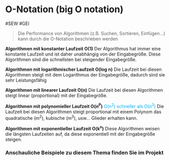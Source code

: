 # O-Notation (big O notation)
#SEW #GEI 

>Die Performance von Algorithmen (z.B. Suchen, Sortieren, Einfügen...) kann durch die O-Notation beschrieben werden

**Algorithmen mit konstanter Laufzeit O(1)**
Der Algorithmus hat immer eine konstante Laufzeit und ist daher unabhängig von der Eingabegröße. Diese Algorithmen sind die schnellsten bei steigender Eingabegröße.

**Algorithmen mit logarithmischer Laufzeit O(log n)**
Die Laufzeit bei diesen Algorithmen steigt mit dem Logarithmus der Eingabegröße, dadurch sind sie sehr Leistungsfähig

**Algorithmen mit linearer Laufzeit O(n)**
Die Laufzeit bei diesen Algorithmen steigt linear (proportional) mit der Eingabegröße.

**Algorithmen mit polynomieller Laufzeit O(n<sup>P</sup>)** <span style="color:#00b0f0">O(n<sup>2</sup>) schneller als O(n<sup>3</sup>)</span>
Die Laufzeit bei diesen Algorithmen steigt proportional mit einem Polynom das quadratische (m<sup>2</sup>), kubische (m<sup>3</sup>), usw... Glieder erhalten kann.

**Algorithmen mit exponentieller Laufzeit O(k<sup>n</sup>)**
Diese Algorithmen weisen die längsten Laufzeiten auf, da diese exponentiell mit der Eingabegröße steigen.

### Anschauliche Beispiele zu diesem Thema finden Sie im Projekt